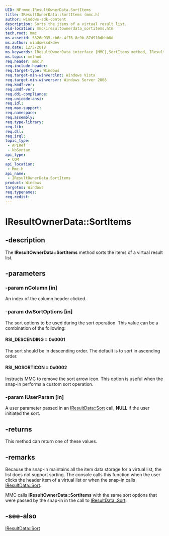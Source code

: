 ```yaml
---
UID: NF:mmc.IResultOwnerData.SortItems
title: IResultOwnerData::SortItems (mmc.h)
author: windows-sdk-content
description: Sorts the items of a virtual result list.
old-location: mmc\iresultownerdata_sortitems.htm
tech.root: mmc
ms.assetid: 5326e935-cb6c-4f76-8c9b-87d910dbbb0d
ms.author: windowssdkdev
ms.date: 12/5/2018
ms.keywords: IResultOwnerData interface [MMC],SortItems method, IResultOwnerData.SortItems, IResultOwnerData::SortItems, RSI_DESCENDING = 0x0001, RSI_NOSORTICON = 0x0002, SortItems, SortItems method [MMC], SortItems method [MMC],IResultOwnerData interface, _slate_iresultownerdata_sortitems, mmc.iresultownerdata_sortitems, mmc/IResultOwnerData::SortItems
ms.topic: method
req.header: mmc.h
req.include-header: 
req.target-type: Windows
req.target-min-winverclnt: Windows Vista
req.target-min-winversvr: Windows Server 2008
req.kmdf-ver: 
req.umdf-ver: 
req.ddi-compliance: 
req.unicode-ansi: 
req.idl: 
req.max-support: 
req.namespace: 
req.assembly: 
req.type-library: 
req.lib: 
req.dll: 
req.irql: 
topic_type:
 - APIRef
 - kbSyntax
api_type:
 - COM
api_location:
 - Mmc.h
api_name:
 - IResultOwnerData.SortItems
product: Windows
targetos: Windows
req.typenames: 
req.redist: 
---
```


# IResultOwnerData::SortItems


## -description


The <b>IResultOwnerData::SortItems</b> method sorts the items of a virtual result list.


## -parameters




### -param nColumn [in]

An index of the column header clicked.


### -param dwSortOptions [in]

The sort options to be used during the sort operation. This value can be a combination of the following:



#### RSI_DESCENDING = 0x0001

The sort should be in descending order. The default is to sort in ascending order.



#### RSI_NOSORTICON = 0x0002

Instructs MMC to remove the sort arrow icon. This option is useful when the snap-in performs a custom sort operation.


### -param lUserParam [in]

A user parameter passed in an 
<a href="https://msdn.microsoft.com/457eccaf-3727-4b29-a38b-9f009749673e">IResultData::Sort</a> call, <b>NULL</b> if the user initiated the sort.


## -returns



This method can return one of these values.




## -remarks



Because the snap-in maintains all the item data storage for a virtual list, the list does not support sorting. The console calls this function when the user clicks the header item of a virtual list or when the snap-in calls 
<a href="https://msdn.microsoft.com/457eccaf-3727-4b29-a38b-9f009749673e">IResultData::Sort</a>.

MMC calls <b>IResultOwnerData::SortItems</b> with the same sort options that were passed by the snap-in in the call to <a href="https://msdn.microsoft.com/457eccaf-3727-4b29-a38b-9f009749673e">IResultData::Sort</a>.




## -see-also




<a href="https://msdn.microsoft.com/457eccaf-3727-4b29-a38b-9f009749673e">IResultData::Sort</a>
 

 

